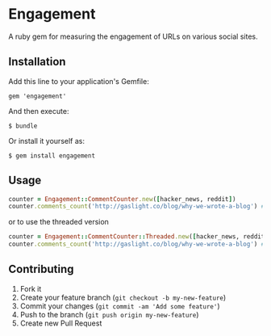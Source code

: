 # Engagement

A ruby gem for measuring the engagement of URLs on various social sites.

## Installation

Add this line to your application's Gemfile:

    gem 'engagement'

And then execute:

    $ bundle

Or install it yourself as:

    $ gem install engagement

## Usage

```ruby
counter = Engagement::CommentCounter.new([hacker_news, reddit])
counter.comments_count('http://gaslight.co/blog/why-we-wrote-a-blog') # =>
```
or to use the threaded version

```ruby
counter = Engagement::CommentCounter::Threaded.new([hacker_news, reddit])
counter.comments_count('http://gaslight.co/blog/why-we-wrote-a-blog') # =>
```


## Contributing

1. Fork it
2. Create your feature branch (`git checkout -b my-new-feature`)
3. Commit your changes (`git commit -am 'Add some feature'`)
4. Push to the branch (`git push origin my-new-feature`)
5. Create new Pull Request
